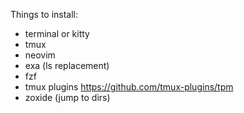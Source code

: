 Things to install:

* terminal or kitty
* tmux
* neovim
* exa (ls replacement)
* fzf
* tmux plugins https://github.com/tmux-plugins/tpm
* zoxide (jump to dirs)
